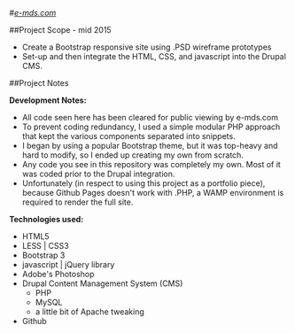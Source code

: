 #*[e-mds.com](http://markedwardnewman.com/assets/other/projects/sites/e-mds.com/public/index.php)*

##Project Scope - mid 2015

- Create a Bootstrap responsive site using .PSD wireframe prototypes
- Set-up and then integrate the HTML, CSS, and javascript into the Drupal CMS.

##Project Notes

**Development Notes:**

- All code seen here has been cleared for public viewing by e-mds.com 
- To prevent coding redundancy, I used a simple modular PHP approach that kept the various components separated into snippets.
- I began by using a popular Bootstrap theme, but it was top-heavy and hard to modify, so I ended up creating my own from scratch.
- Any code you see in this repository was completely my own.  Most of it was coded prior to the Drupal integration.
- Unfortunately (in respect to using this project as a portfolio piece), because Github Pages doesn't work with .PHP, a WAMP environment is required to render the full site.

**Technologies used:**

- HTML5
- LESS | CSS3
- Bootstrap 3
- javascript | jQuery library
- Adobe's Photoshop
- Drupal Content Management System (CMS)
	- PHP
	- MySQL
	- a little bit of Apache tweaking
- Github

